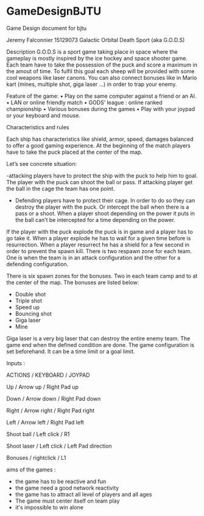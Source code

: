 # GameDesignBJTU
Game Design document for bjtu

Jeremy Falconnier 15129073
Galactic Orbital Death Sport (aka G.O.D.S)


Description
G.O.D.S is a sport game taking place in space where the gameplay is mostly inspired by the ice hockey and space shooter game. Each team have to take the possession of the puck and score a maximum in the amout of time. To fulfil this goal each sheep will be provided with some cool weapons like laser canons. You can also connect bonuses like in Mario kart (mines, multiple shot, giga laser …) in order to trap your enemy.

Feature of the game:
•	Play on the same computer against a friend or an AI.
•	LAN or online friendly match
•	GODS’ league : online ranked championship
•	Various bonuses during the games 
•	Play with your joypad or your keyboard and mouse.

Characteristics and rules

Each ship has characteristics like shield, armor, speed, damages balanced to offer a good gaming experience.
At the beginning of the match players have to take the puck placed at the center of the map. 

Let’s see concrete situation:

-attacking players have to protect the ship with the puck to help him to goal. The player with the puck can shoot the ball or pass. If attacking player get the ball in the cage the team has one point.

- Defending players have to protect their cage. In order to do so they can destroy the player with the puck.  Or intercept the ball when there is a pass or a shoot. When a player shoot depending on the power it puts in the ball can’t be intercepted for a time depending on the power. 

If the player with the puck explode the puck is in game and a player has to go take it.
When a player explode he has to wait for a given time before is resurrection. When a player resurrect he has a shield for a few second in order to prevent the spawn kill. There is two respawn zone for each team. One is when the team is in an attack configuration and the other for a defending configuration.

There is six spawn zones for the bonuses. Two in each team camp and to at the center of the map. The bonuses are listed below:
-	Double shot
-	Triple shot
-	Speed up
-	Bouncing shot
-	Giga laser
-	Mine

Giga laser is a very big laser that can destroy the entire enemy team. 
The game end when the defined condition are done. The game configuration is set beforehand. It can be a time limit or a goal limit. 

Inputs :

ACTIONS		 / 	KEYBOARD	  /  	JOYPAD

Up			  /	  Arrow up	   / 	Right Pad up

Down		  /	  Arrow down	 / 	Right Pad down

Right		  /	  Arrow right	  /	Right Pad right

Left		  /	  Arrow left	  /	Right Pad left

Shoot ball	/	Left click	  /	R1

Shoot laser	/	Left click	  /	Left Pad direction

Bonuses			/  rightclick	  /	L1


aims of the games :

- the game has to be reactive and fun
- the game need a good network reactivity
- the game has to attract all level of players and all ages
- The game must center itself on team play
- it's impossible to win alone


